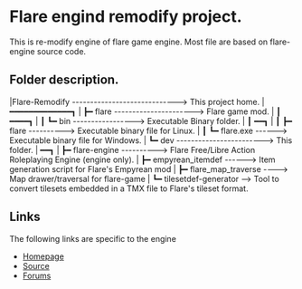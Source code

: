 # Flare engind remodify project.
  This is re-modify engine of flare game engine.
Most file are based on flare-engine source code.

## Folder description.
|Flare-Remodify -----------------------------> This project home.
|━━━━━━━━━━━━━┓
|             ┣━ flare ----------------------> Flare game mod.
|             ┃  ━━━━┓
|             ┃      ┗━ bin -----------------> Executable Binary folder.
|             ┃         ━━┓
|             ┃           ┣━ flare ----------> Executable binary file for Linux.
|             ┃           ┗━ flare.exe ------> Executable binary file for Windows.
|             ┗━ dev ------------------------>  This folder.
|                ━━┓
|                  ┣━ flare-engine ----------> Flare Free/Libre Action Roleplaying Engine (engine only).
|                  ┣━ empyrean_itemdef ------> Item generation script for Flare's Empyrean mod
|                  ┣━ flare_map_traverse ----> Map drawer/traversal for flare-game
|                  ┗━ tilesetdef-generator --> Tool to convert tilesets embedded in a TMX file to Flare's tileset format.

## Links

The following links are specific to the engine

* [Homepage](http://flarerpg.org)
* [Source](https://github.com/flareteam/flare-engine)
* [Forums](http://opengameart.org/forums/flare)
